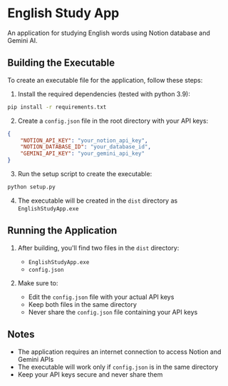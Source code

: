 # English Study App

An application for studying English words using Notion database and Gemini AI.

## Building the Executable

To create an executable file for the application, follow these steps:

1. Install the required dependencies (tested with python 3.9):
```bash
pip install -r requirements.txt
```

2. Create a `config.json` file in the root directory with your API keys:
```json
{
    "NOTION_API_KEY": "your_notion_api_key",
    "NOTION_DATABASE_ID": "your_database_id",
    "GEMINI_API_KEY": "your_gemini_api_key"
}
```

3. Run the setup script to create the executable:
```bash
python setup.py
```

4. The executable will be created in the `dist` directory as `EnglishStudyApp.exe`

## Running the Application

1. After building, you'll find two files in the `dist` directory:
   - `EnglishStudyApp.exe`
   - `config.json`

2. Make sure to:
   - Edit the `config.json` file with your actual API keys
   - Keep both files in the same directory
   - Never share the `config.json` file containing your API keys

## Notes

- The application requires an internet connection to access Notion and Gemini APIs
- The executable will work only if `config.json` is in the same directory
- Keep your API keys secure and never share them 